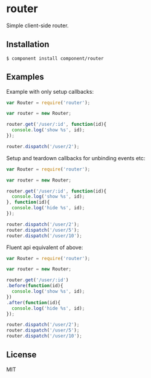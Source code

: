 
# router

  Simple client-side router.

## Installation

    $ component install component/router

## Examples

  Example with only setup callbacks:

```js
var Router = require('router');

var router = new Router;

router.get('/user/:id', function(id){
  console.log('show %s', id);
});

router.dispatch('/user/2');
```

  Setup and teardown callbacks for unbinding
  events etc:

```js
var Router = require('router');

var router = new Router;

router.get('/user/:id', function(id){
  console.log('show %s', id);
}, function(id){
  console.log('hide %s', id);
});

router.dispatch('/user/2');
router.dispatch('/user/5');
router.dispatch('/user/10');
```

  Fluent api equivalent of above:

```js
var Router = require('router');

var router = new Router;

router.get('/user/:id')
.before(function(id){
  console.log('show %s', id);
})
.after(function(id){
  console.log('hide %s', id);
});

router.dispatch('/user/2');
router.dispatch('/user/5');
router.dispatch('/user/10');
```

## License

  MIT

